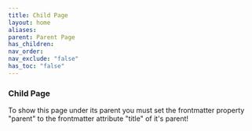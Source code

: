 ```yaml
---
title: Child Page
layout: home
aliases: 
parent: Parent Page
has_children: 
nav_order: 
nav_exclude: "false"
has_toc: "false"
---
```

### Child Page

To show this page under its parent you must set the frontmatter property "parent" to the frontmatter attribute "title" of it's parent! 